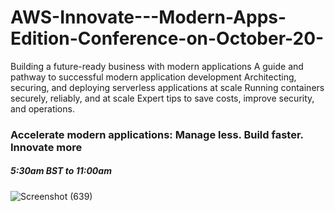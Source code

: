 # AWS-Innovate---Modern-Apps-Edition-Conference-on-October-20-
Building a future-ready business with modern applications A guide and pathway to successful modern application development Architecting, securing, and deploying serverless applications at scale Running containers securely, reliably, and at scale Expert tips to save costs, improve security, and operations.
<h3>Accelerate modern applications: Manage less. Build faster. Innovate more</h3>
<h5>5:30am BST to 11:00am</h5>

![Screenshot (639)](https://user-images.githubusercontent.com/50805604/196830592-242e666f-b865-4977-aa12-079132736c0e.png)
